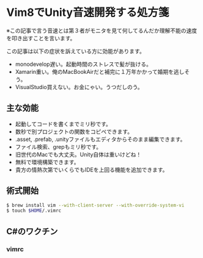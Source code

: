 # Vim8でUnity音速開発する処方箋

※この記事で言う音速とは第３者がモニタを見て何してるんだか理解不能の速度を叩き出すことを言います。

この記事は以下の症状を訴えている方に効能があります。

- monodevelop遅い。起動時間のストレスで髪が抜ける。
- Xamarin重い。俺のMacBookAirだと補完に１万年かかって婚期を逃しそう。
- VisualStudio買えない。お金にゃい。うつだしのう。

## 主な効能

- 起動してコードを書くまでミリ秒です。
- 数秒で別プロジェクトの関数をコピペできます。
- .asset, .prefab, .unityファイルもエディタからそのまま編集できます。
- ファイル検索、grepもミリ秒です。
- 旧世代のMacでも大丈夫。Unity自体は重いけどね！
- 無料で環境構築できます。
- 貴方の情熱次第でいくらでもIDEを上回る機能を追加できます。

## 術式開始

```sh
$ brew install vim --with-client-server --with-override-system-vi
$ touch $HOME/.vimrc
```

## C#のワクチン

### vimrc
```
```
